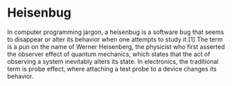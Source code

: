 # Heisenbug

In computer programming jargon, a heisenbug is a software bug that seems to disappear or alter its behavior when 
one attempts to study it.[1] The term is a pun on the name of Werner Heisenberg, the physicist who first asserted 
the observer effect of quantum mechanics, which states that the act of observing a system inevitably alters its 
state. In electronics, the traditional term is probe effect, where attaching a test probe to a device changes 
its behavior. 

